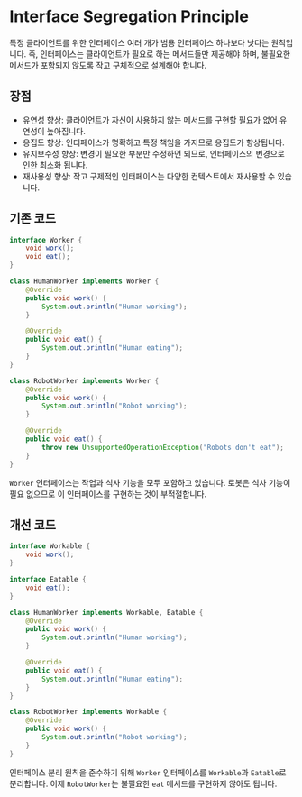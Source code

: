 # Interface Segregation Principle
특정 클라이언트를 위한 인터페이스 여러 개가 범용 인터페이스 하나보다 낫다는 원칙입니다. 즉, 인터페이스는 클라이언트가 필요로 하는 메서드들만 제공해야 하며, 불필요한 메서드가 포함되지 않도록 작고 구체적으로 설계해야 합니다.

## 장점
* 유연성 향상: 클라이언트가 자신이 사용하지 않는 메서드를 구현할 필요가 없어 유연성이 높아집니다.
* 응집도 향상: 인터페이스가 명확하고 특정 책임을 가지므로 응집도가 향상됩니다.
* 유지보수성 향상: 변경이 필요한 부분만 수정하면 되므로, 인터페이스의 변경으로 인한 최소화 됩니다.
* 재사용성 향상: 작고 구제적인 인터페이스는 다양한 컨텍스트에서 재사용할 수 있습니다.

## 기존 코드
```java
interface Worker {
    void work();
    void eat();
}

class HumanWorker implements Worker {
    @Override
    public void work() {
        System.out.println("Human working");
    }

    @Override
    public void eat() {
        System.out.println("Human eating");
    }
}

class RobotWorker implements Worker {
    @Override
    public void work() {
        System.out.println("Robot working");
    }

    @Override
    public void eat() {
        throw new UnsupportedOperationException("Robots don't eat");
    }
}
```
`Worker` 인터페이스는 작업과 식사 기능을 모두 포함하고 있습니다. 로봇은 식사 기능이 필요 없으므로 이 인터페이스를 구현하는 것이 부적절합니다.

## 개선 코드
```java
interface Workable {
    void work();
}

interface Eatable {
    void eat();
}

class HumanWorker implements Workable, Eatable {
    @Override
    public void work() {
        System.out.println("Human working");
    }

    @Override
    public void eat() {
        System.out.println("Human eating");
    }
}

class RobotWorker implements Workable {
    @Override
    public void work() {
        System.out.println("Robot working");
    }
}
```
인터페이스 분리 원칙을 준수하기 위해 `Worker` 인터페이스를 `Workable`과 `Eatable`로 분리합니다.
이제 `RobotWorker`는 불필요한 `eat` 메서드를 구현하지 않아도 됩니다.